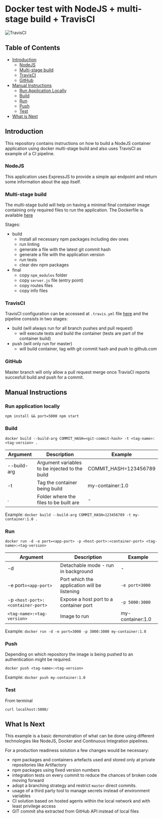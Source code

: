 # Docker test with NodeJS + multi-stage build + TravisCI

![TravisCI](https://travis-ci.com/caiocezart/docker-node-ci.svg?branch=master)

## Table of Contents
  - [Introduction](#introduction)
    - [NodeJS](#nodejs)
    - [Multi-stage build](#multi-stage-build)
    - [TravisCI](#travisci)
    - [GitHub](#github)
  - [Manual Instructions](#manual-instructions)
    - [Run Application Locally](#run-application-locally)
    - [Build](#build)
    - [Run](#run)
    - [Push](#push)
    - [Test](#test)
  - [What is Next](#what-is-next)

## Introduction

This repository contains instructions on how to build a NodeJS container application using docker multi-stage build and also uses TravisCI as example of a CI pipeline.

### NodeJS

This application uses ExpressJS to provide a simple api endpoint and return some information about the app itself.

### Multi-stage build

The multi-stage build will help on having a minimal final container image containing only required files to run the application. The Dockerfile is available [here](Dockerfile)

Stages:

- build
  - install all necessary npm packages including dev ones
  - run linting
  - generate a file with the latest git commit hash
  - generate a file with the application version
  - run tests
  - clear dev npm packages
- final
  - copy `npm_modules` folder
  - copy `server.js` file (entry point)
  - copy routes files
  - copy info files

### TravisCI

TravisCI configuration can be accessed at `.travis.yml` file [here](.travis.yml) and the pipeline consists in two stages:

- build (will always run for all branch pushes and pull request)
  - will execute tests and build the container (tests are part of the container build)
- push (will only run for master)
  - will build container, tag with git commit hash and push to github.com

### GitHub

Master branch will only allow a pull request merge once TravisCI reports succesfull build and push for a commit.

## Manual Instructions

### Run application locally

`npm install && port=5000 npm start`

### Build

`docker build --build-arg COMMIT_HASH=<git-commit-hash> -t <tag-name>:<tag-version> .`

|Argument|Description|Example
|-|-|-|
|--build-arg|Argument variables to be injected to the build|COMMIT_HASH=123456789|
|-t|Tag the container being build|my-container:1.0|
|.|Folder where the files to be built are|-|

Example: `docker build --build-arg COMMIT_HASH=123456789 -t my-container:1.0 .`

### Run

`docker run -d -e port=<app-port> -p <host-port>:<container-port> <tag-name>:<tag-version>`

|Argument|Description|Example
|-|-|-|
|-d|Detachable mode - run in background|-|
|-e port=`<app-port>`|Port which the application will be listening|`-e port=3000`|
|-p `<host-port>:<container-port>`|Expose a host port to a container port|`-p 5000:3000`|
|`<tag-name>:<tag-version>`|Image to run|my-container:1.0|

Example: `docker run -d -e port=3000 -p 3000:3000 my-container:1.0`

### Push

Depending on which repository the image is being pushed to an authentication might be required.

`docker push <tag-name>:<tag-version>`

Example: `docker push my-container:1.0`

### Test

From terminal

`curl localhost:5000/`

## What Is Next

This example is a basic demonstration of what can be done using different technologies like NodeJS, Docker and Continuous Integration pipelines.

For a production readiness solution a few changes would be necessary:

- npm packages and containers artefacts used and stored only at private repositories like Artifactory
- npm packages using fixed version numbers
- integration tests on every commit to reduce the chances of broken code moving forward
- adopt a branching strategy and restrict `master` direct commits.
- usage of a third party tool to manage secrets instead of environment variables
- CI solution based on hosted agents within the local network and with least privilege access
- GIT commit sha extracted from GitHub API instead of local files
